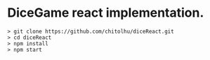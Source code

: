 # DiceGame react implementation.


```
> git clone https://github.com/chitolhu/diceReact.git
> cd diceReact
> npm install
> npm start
```
